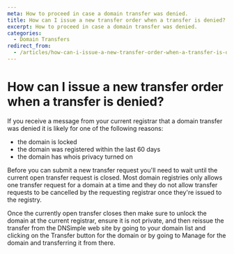 ```yaml
---
meta: How to proceed in case a domain transfer was denied.
title: How can I issue a new transfer order when a transfer is denied?
excerpt: How to proceed in case a domain transfer was denied.
categories:
  - Domain Transfers
redirect_from:
  - /articles/how-can-i-issue-a-new-transfer-order-when-a-transfer-is-denied/
---
```


# How can I issue a new transfer order when a transfer is denied?

If you receive a message from your current registrar that a domain transfer was denied it is likely for one of the following reasons:

- the domain is locked
- the domain was registered within the last 60 days
- the domain has whois privacy turned on

Before you can submit a new transfer request you'll need to wait until the current open transfer request is closed. Most domain registries only allows one transfer request for a domain at a time and they do not allow transfer requests to be cancelled by the requesting registrar once they're issued to the registry.

Once the currently open transfer closes then make sure to unlock the domain at the current registrar, ensure it is not private, and then reissue the transfer from the DNSimple web site by going to your domain list and clicking on the <label>Transfer</label> button for the domain or by going to <label>Manage</label> for the domain and transferring it from there.
